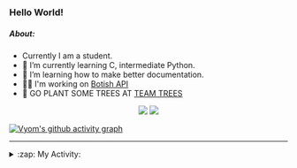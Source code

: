 ### Hello World!

##### About:
- Currently I am a student.
- 🌱 I’m currently learning C, intermediate Python.
- 🌱 I’m learning how to make better documentation.
- 👨‍💻 I'm working on [Botish API](https://github.com/Vyvy-vi/api)
- 🌱 GO PLANT SOME TREES AT [TEAM TREES](https://teamtrees.org/)

<p align="center">
  <a href="https://twitter.com/Vyvy_viM"><img target="_blank" src="https://img.shields.io/badge/twitter%20@Vyvy_viM-0D95E8?style=for-the-badge&logo=twitter&logoColor=white"/></a> 
  <a href="https://vyvy-vi.github.io/portfolio"><img target="_blank" src="https://img.shields.io/badge/-I_love_open_source-green?style=for-the-badge&logo=github&logoColor=black"/></a> 
</p>

[![Vyom's github activity graph](https://activity-graph.herokuapp.com/graph?username=Vyvy-vi)](https://github.com/ashutosh00710/github-readme-activity-graph)

---
<details>
  <summary>:zap: My Activity:</summary>
  
<!--START_SECTION:waka-->
![Code Time](http://img.shields.io/badge/Code%20Time-715%20hrs%2028%20mins-blue)

**I'm a Night 🦉** 

```text
🌞 Morning    56 commits     ██░░░░░░░░░░░░░░░░░░░░░░░   7.78% 
🌆 Daytime    177 commits    ██████░░░░░░░░░░░░░░░░░░░   24.58% 
🌃 Evening    245 commits    ████████░░░░░░░░░░░░░░░░░   34.03% 
🌙 Night      242 commits    ████████░░░░░░░░░░░░░░░░░   33.61%

```
📅 **I'm Most Productive on Sunday** 

```text
Monday       72 commits     ██░░░░░░░░░░░░░░░░░░░░░░░   10.0% 
Tuesday      116 commits    ████░░░░░░░░░░░░░░░░░░░░░   16.11% 
Wednesday    118 commits    ████░░░░░░░░░░░░░░░░░░░░░   16.39% 
Thursday     101 commits    ███░░░░░░░░░░░░░░░░░░░░░░   14.03% 
Friday       79 commits     ██░░░░░░░░░░░░░░░░░░░░░░░   10.97% 
Saturday     83 commits     ███░░░░░░░░░░░░░░░░░░░░░░   11.53% 
Sunday       151 commits    █████░░░░░░░░░░░░░░░░░░░░   20.97%

```


📊 **This Week I Spent My Time On** 

```text
🔥 Editors: 
VS Code                  9 hrs 6 mins        ████████████████████████░   95.94% 
Vim                      23 mins             █░░░░░░░░░░░░░░░░░░░░░░░░   4.06%

🐱‍💻 Projects: 
Unknown Project          3 hrs 19 mins       ████████░░░░░░░░░░░░░░░░░   35.05% 
praise_backend_js        2 hrs 52 mins       ███████░░░░░░░░░░░░░░░░░░   30.3% 
onboarding-bot           2 hrs 24 mins       ██████░░░░░░░░░░░░░░░░░░░   25.47% 
discord-bot-army         43 mins             ██░░░░░░░░░░░░░░░░░░░░░░░   7.58% 
TEC-welcome-bot          5 mins              ░░░░░░░░░░░░░░░░░░░░░░░░░   1.05%

```


 Last Updated on 07/04/2022 13:11:02 UTC
<!--END_SECTION:waka-->
</details>

